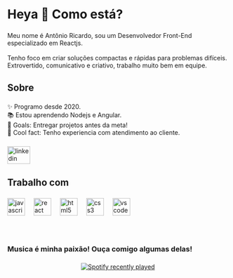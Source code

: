 <h1 align="left">Heya 👋 Como está?</h1>

###

<p align="left">Meu nome é Antônio Ricardo, sou um Desenvolvedor Front-End especializado em Reactjs.<br><br>Tenho foco em criar soluções compactas e rápidas para problemas difíceis.<br>Extrovertido, comunicativo e criativo, trabalho muito bem em equipe.</p>

###

<h2 align="left">Sobre</h2>

###

<p align="left">✨ Programo desde 2020.<br>📚 Estou aprendendo Nodejs e Angular.<br>🎯 Goals: Entregar projetos antes da meta!<br>🎲 Cool fact: Tenho experiencia com atendimento ao cliente.</p>

###

<div align="left">
  <a href="https://www.linkedin.com/in/antonio-ricardo-12b063207/" target="_blank">
    <img src="https://raw.githubusercontent.com/maurodesouza/profile-readme-generator/master/src/assets/icons/social/linkedin/default.svg" width="52" height="40" alt="linkedin logo"  />
  </a>
</div>

###

<h2 align="left">Trabalho com</h2>

###

<div align="left">
  <img src="https://cdn.jsdelivr.net/gh/devicons/devicon/icons/javascript/javascript-original.svg" height="40" alt="javascript logo"  />
  <img width="12" />
  <img src="https://cdn.jsdelivr.net/gh/devicons/devicon/icons/react/react-original.svg" height="40" alt="react logo"  />
  <img width="12" />
  <img src="https://cdn.jsdelivr.net/gh/devicons/devicon/icons/html5/html5-original.svg" height="40" alt="html5 logo"  />
  <img width="12" />
  <img src="https://cdn.jsdelivr.net/gh/devicons/devicon/icons/css3/css3-original.svg" height="40" alt="css3 logo"  />
  <img width="12" />
  <img src="https://cdn.jsdelivr.net/gh/devicons/devicon/icons/vscode/vscode-original.svg" height="40" alt="vscode logo"  />
</div>

###

<br clear="both">

<h3 align="left">Musica é minha paixão! Ouça comigo algumas delas!</h3>

###

<div align="center">
  <a href="https://open.spotify.com/user/22baxt6znxwf2iadjjybnny6y">
    <img src="https://spotify-recently-played-readme.vercel.app/api?user=22baxt6znxwf2iadjjybnny6y&count=7&unique=true" alt="Spotify recently played"  />
  </a>
</div>

###
